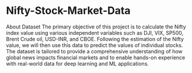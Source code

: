 # Nifty-Stock-Market-Data
About Dataset
The primary objective of this project is to calculate the Nifty index value using various independent variables such as DJI, VIX, SP500, Brent Crude oil, USD-INR, and CBOE. Following the estimation of the Nifty value, we will then use this data to predict the values of individual stocks. The dataset is tailored to provide a comprehensive understanding of how global news impacts financial markets and to enable hands-on experience with real-world data for deep learning and ML applications. 
